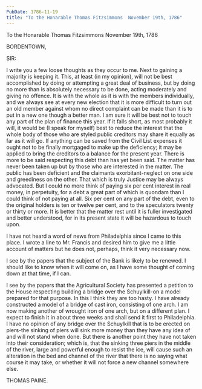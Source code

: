 ```yaml
---
PubDate: 1786-11-19
title: "To the Honarable Thomas Fitzsimmons  November 19th, 1786"
---
```


   To the Honarable Thomas Fitzsimmons  November 19th, 1786

   BORDENTOWN,

   SIR:

   I write you a few loose thoughts as they occur to me. Next to gaining a
   majority is keeping it. This, at least (in my opinion), will not be best
   accomplished by doing or attempting a great deal of business, but by doing
   no more than is absolutely necessary to be done, acting moderately and
   giving no offence. It is with the whole as it is with the members
   individually, and we always see at every new election that it is more
   difficult to turn out an old member against whom no direct complaint can
   be made than it is to put in a new one though a better man. I am sure it
   will be best not to touch any part of the plan of finance this year. If it
   falls short, as most probably it will, it would be (I speak for myself)
   best to reduce the interest that the whole body of those who are styled
   public creditors may share it equally as far as it will go. If anything
   can be saved from the Civil List expenses it ought not to be finally
   mortgaged to make up the deficiency; it may be applied to bring the
   creditors to a balance for the present year. There is more to be said
   respecting this debt than has yet been said. The matter has never been
   taken up but by those who are interested in the matter. The public has
   been deficient and the claimants exorbitant-neglect on one side and
   greediness on the other. That which is truly Justice may be always
   advocated. But I could no more think of paying six per cent interest in
   real money, in perpetuity, for a debt a great part of which is quondam
   than I could think of not paying at all. Six per cent on any part of the
   debt, even to the original holders is ten or twelve per cent, and to the
   speculators twenty or thirty or more. It is better that the matter rest
   until it is fuller investigated and better understood, for in its present
   state it will be hazardous to touch upon.

   I have not heard a word of news from Philadelphia since I came to this
   place. I wrote a line to Mr. Francis and desired him to give me a little
   account of matters but he does not, perhaps, think it very necessary now.

   I see by the papers that the subject of the Bank is likely to be renewed.
   I should like to know when it will come on, as I have some thought of
   coming down at that time, if I can.

   I see by the papers that the Agricultural Society has presented a petition
   to the House respecting building a bridge over the Schuylkill-on a model
   prepared for that purpose. In this I think they are too hasty. I have
   already constructed a model of a bridge of cast iron, consisting of one
   arch. I am now making another of wrought iron of one arch, but on a
   different plan. I expect to finish it in about three weeks and shall send
   it first to Philadelphia. I have no opinion of any bridge over the
   Schuylkill that is to be erected on piers-the sinking of piers will sink
   more money than they have any idea of and will not stand when done. But
   there is another point they have not taken into their consideration; which
   is, that the sinking three piers in the middle of the river, large and
   powerful enough to resist the ice, will cause such an alteration in the
   bed and channel of the river that there is no saying what course it may
   take, or whether it will not force a new channel somewhere else.

   THOMAS PAINE.


